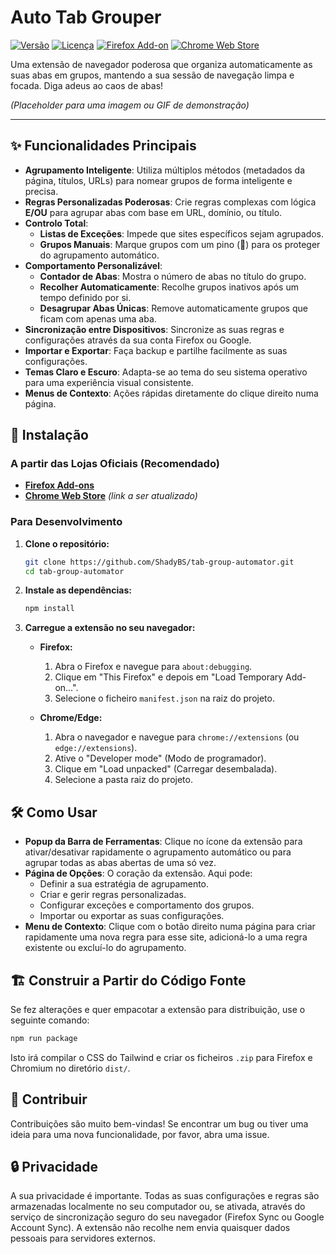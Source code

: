 # Auto Tab Grouper

[![Versão](https://img.shields.io/badge/versão-3.2.2-blue.svg)](https://github.com/ShadyBS/tab-group-automator/releases)
[![Licença](https://img.shields.io/badge/licença-ISC-green.svg)](LICENSE)
[![Firefox Add-on](https://img.shields.io/badge/Firefox-obter-orange.svg?logo=firefox-browser)](https://addons.mozilla.org/firefox/addon/auto-tab-grouper/)
[![Chrome Web Store](https://img.shields.io/badge/Chrome-obter-blue.svg?logo=google-chrome)](https://chrome.google.com/webstore/detail/auto-tab-grouper/your-extension-id)

Uma extensão de navegador poderosa que organiza automaticamente as suas abas em grupos, mantendo a sua sessão de navegação limpa e focada. Diga adeus ao caos de abas!

_(Placeholder para uma imagem ou GIF de demonstração)_

---

## ✨ Funcionalidades Principais

- **Agrupamento Inteligente**: Utiliza múltiplos métodos (metadados da página, títulos, URLs) para nomear grupos de forma inteligente e precisa.
- **Regras Personalizadas Poderosas**: Crie regras complexas com lógica **E/OU** para agrupar abas com base em URL, domínio, ou título.
- **Controlo Total**:
  - **Listas de Exceções**: Impede que sites específicos sejam agrupados.
  - **Grupos Manuais**: Marque grupos com um pino (📌) para os proteger do agrupamento automático.
- **Comportamento Personalizável**:
  - **Contador de Abas**: Mostra o número de abas no título do grupo.
  - **Recolher Automaticamente**: Recolhe grupos inativos após um tempo definido por si.
  - **Desagrupar Abas Únicas**: Remove automaticamente grupos que ficam com apenas uma aba.
- **Sincronização entre Dispositivos**: Sincronize as suas regras e configurações através da sua conta Firefox ou Google.
- **Importar e Exportar**: Faça backup e partilhe facilmente as suas configurações.
- **Temas Claro e Escuro**: Adapta-se ao tema do seu sistema operativo para uma experiência visual consistente.
- **Menus de Contexto**: Ações rápidas diretamente do clique direito numa página.

## 🚀 Instalação

### A partir das Lojas Oficiais (Recomendado)

- [**Firefox Add-ons**](https://addons.mozilla.org/firefox/addon/auto-tab-grouper/)
- [**Chrome Web Store**](https://chrome.google.com/webstore/detail/auto-tab-grouper/your-extension-id) _(link a ser atualizado)_

### Para Desenvolvimento

1.  **Clone o repositório:**
    ```bash
    git clone https://github.com/ShadyBS/tab-group-automator.git
    cd tab-group-automator
    ```
2.  **Instale as dependências:**
    ```bash
    npm install
    ```
3.  **Carregue a extensão no seu navegador:**

    - **Firefox:**

      1.  Abra o Firefox e navegue para `about:debugging`.
      2.  Clique em "This Firefox" e depois em "Load Temporary Add-on...".
      3.  Selecione o ficheiro `manifest.json` na raiz do projeto.

    - **Chrome/Edge:**
      1.  Abra o navegador e navegue para `chrome://extensions` (ou `edge://extensions`).
      2.  Ative o "Developer mode" (Modo de programador).
      3.  Clique em "Load unpacked" (Carregar desembalada).
      4.  Selecione a pasta raiz do projeto.

## 🛠️ Como Usar

- **Popup da Barra de Ferramentas**: Clique no ícone da extensão para ativar/desativar rapidamente o agrupamento automático ou para agrupar todas as abas abertas de uma só vez.
- **Página de Opções**: O coração da extensão. Aqui pode:
  - Definir a sua estratégia de agrupamento.
  - Criar e gerir regras personalizadas.
  - Configurar exceções e comportamento dos grupos.
  - Importar ou exportar as suas configurações.
- **Menu de Contexto**: Clique com o botão direito numa página para criar rapidamente uma nova regra para esse site, adicioná-lo a uma regra existente ou excluí-lo do agrupamento.

## 🏗️ Construir a Partir do Código Fonte

Se fez alterações e quer empacotar a extensão para distribuição, use o seguinte comando:

```bash
npm run package
```

Isto irá compilar o CSS do Tailwind e criar os ficheiros `.zip` para Firefox e Chromium no diretório `dist/`.

## 🤝 Contribuir

Contribuições são muito bem-vindas! Se encontrar um bug ou tiver uma ideia para uma nova funcionalidade, por favor, abra uma issue.

## 🔒 Privacidade

A sua privacidade é importante. Todas as suas configurações e regras são armazenadas localmente no seu computador ou, se ativada, através do serviço de sincronização seguro do seu navegador (Firefox Sync ou Google Account Sync). A extensão não recolhe nem envia quaisquer dados pessoais para servidores externos.
